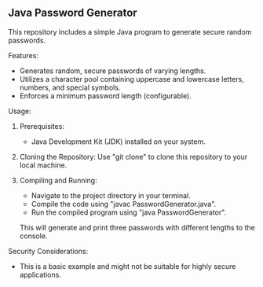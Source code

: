 ## Java Password Generator

This repository includes a simple Java program to generate secure random passwords.

Features:

- Generates random, secure passwords of varying lengths.
- Utilizes a character pool containing uppercase and lowercase letters, numbers, and special symbols.
- Enforces a minimum password length (configurable).

Usage:

1. Prerequisites:
   - Java Development Kit (JDK) installed on your system.

2. Cloning the Repository:
   Use "git clone" to clone this repository to your local machine.

3. Compiling and Running:
   - Navigate to the project directory in your terminal.
   - Compile the code using "javac PasswordGenerator.java".
   - Run the compiled program using "java PasswordGenerator".

   This will generate and print three passwords with different lengths to the console.

Security Considerations:
- This is a basic example and might not be suitable for highly secure applications.
